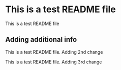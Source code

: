 # This is a test README file

This is a test README file

## Adding additional info

This is a test README file. Adding 2nd change

This is a test README file. Adding 3rd change
